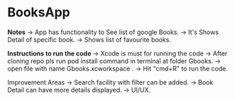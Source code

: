 # BooksApp
**Notes**
-> App has functionality to See list of google Books.
-> It's Shows Detail of specific book.
-> Shows list of favourite books.

**Instructions to run the code**
-> Xcode is must for running the code
-> After cloning repo pls run pod install command in terminal at folder Gbooks.
-> open file with name Gbooks.xcworkspace .
-> Hit "cmd+R" to run the code.

Improvement Areas
-> Search facility with filter can be added.
-> Book Detail can have more details displayed.
-> UI/UX.

